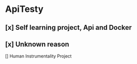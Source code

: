 # ApiTesty
[x] Self learning project, Api and Docker
----
[x] Unknown reason
----
[] Human Instrumentality Project

